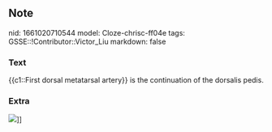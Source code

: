 ## Note
nid: 1661020710544
model: Cloze-chrisc-ff04e
tags: GSSE::!Contributor::Victor_Liu
markdown: false

### Text
{{c1::First dorsal metatarsal artery}} is the continuation of the dorsalis pedis.

### Extra
<img src="paste-88efa672fb390355a8d7708b7c07b61d5132d9a0.jpg">]]
